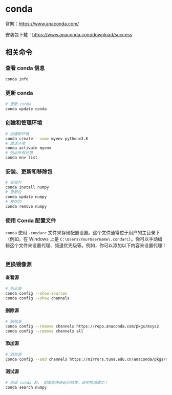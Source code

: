 # conda

官网：https://www.anaconda.com/

安装包下载：https://www.anaconda.com/download/success

## 相关命令

### 查看 conda 信息
```sh
conda info
```

### 更新 conda
```sh
# 更新 conda
conda update conda
```

### 创建和管理环境

```sh
# 创建新环境
conda create --name myenv python=3.8
# 激活环境
conda activate myenv
# 列出所有环境
conda env list
```

### 安装、更新和移除包

```sh
# 安装包
conda install numpy
# 更新包
conda update numpy
# 移除包
conda remove numpy
```

### 使用 Conda 配置文件

`conda` 使用 `.condarc` 文件来存储配置设置。这个文件通常位于用户的主目录下（例如，在 Windows 上是 `C:\Users\YourUsername\.condarc`）。你可以手动编辑这个文件来设置代理、频道优先级等。例如，你可以添加以下内容来设置代理：

```sh

```

### 更换镜像源

#### 查看源

```sh
# 列出源
conda config --show-sources
conda config --show channels

```

#### 删除源

```sh
# 删除源
conda config --remove channels https://repo.anaconda.com/pkgs/msys2
conda config --remove channels all
```

#### 添加源

```sh
# 添加源
conda config --add channels https://mirrors.tuna.edu.cn/anaconda/pkgs/main
```

#### 测试源
```sh
# 测试 conda 源， 如果能快速返回结果，说明换源成功！
conda search numpy
```
